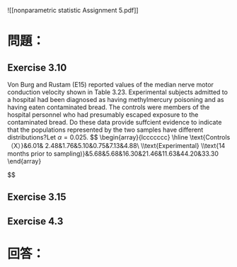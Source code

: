 ![[nonparametric statistic Assignment 5.pdf]]
# 問題：
## Exercise 3.10
Von Burg and Rustam (E15) reported values of the median nerve motor conduction velocity shown in Table 3.23. Experimental subjects admitted to a hospital had been diagnosed as having methylmercury poisoning and as having eaten contaminated bread. The controls were members of the hospital personnel who had presumably escaped exposure to the contaminated bread. Do these data provide suffcient evidence to indicate that the populations represented by the two samples have different distributions?Let $\alpha = 0.025$.
$$
\begin{array}{lccccccc}
\hline
\text{Controls（X）}&6.01& 2.48&1.76&5.10&0.75&7.13&4.88\\
\\\text{Experimental} \\\text{14 months prior to sampling)}&5.68&5.68&16.30&21.46&11.63&44.20&33.30
\end{array}

$$

## Exercise 3.15
## Exercise 4.3
# 回答：